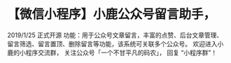 # 【微信小程序】小鹿公众号留言助手，

2019/1/25 正式开源
功能：用于公众号文章留言，丰富的点赞、后台文章管理、留言筛选、留言置顶、删除留言等功能，该系统可关联多个公众号。
欢迎进入小鹿的小程序交流群，
关注公众号「一个不甘平凡的码农」，
回复 “小程序群”！
